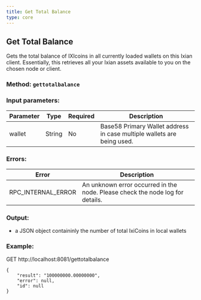 ```yaml
---
title: Get Total Balance
type: core
---
```

## Get Total Balance
Gets the total balance of IXIcoins in all currently loaded wallets on this Ixian client. Essentially, this retrieves all your Ixian assets available to you on the chosen node or client.
### Method: `gettotalbalance`
### Input parameters:

| Parameter | Type | Required | Description |
| --- | --- | --- | --- |
| wallet | String | No | Base58 Primary Wallet address in case multiple wallets are being used. |


### Errors:

| Error | Description |
| --- | --- |
| RPC_INTERNAL_ERROR | An unknown error occurred in the node. Please check the node log for details. |

### Output:
- a JSON object containinly the number of total IxiCoins in local wallets

### Example:
GET http://localhost:8081/gettotalbalance
```
{
	"result": "100000000.00000000",
	"error": null,
	"id": null
}
```
